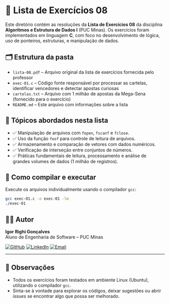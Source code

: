 # 📘 Lista de Exercícios 08

Este diretório contém as resoluções da **Lista de Exercícios 08** da disciplina **Algoritmos e Estrutura de Dados I** (PUC Minas). Os exercícios foram implementados em linguagem **C**, com foco no desenvolvimento de lógica, uso de ponteiros, estruturas, e manipulação de dados.

## 🗂️ Estrutura da pasta

- `lista-08.pdf` – Arquivo original da lista de exercícios fornecida pelo professor  
- `exec-01.c` – Código fonte responsável por processar as cartelas, identificar vencedores e detectar apostas curiosas 
- `cartelas.txt` – Arquivo com 1 milhão de apostas da Mega-Sena (fornecido para o exercício) 
- `README.md` – Este arquivo com informações sobre a lista

## 📌 Tópicos abordados nesta lista

- ✅ Manipulação de arquivos com `fopen`, `fscanf` e `fclose`.
- ✅ Uso da função `feof` para controle de leitura de arquivos.
- ✅ Armazenamento e comparação de vetores com dados numéricos.
- ✅ Verificação de interseção entre conjuntos de números.
- ✅ Práticas fundamentais de leitura, processamento e análise de grandes volumes de dados (1 milhão de registros).

## 🧪 Como compilar e executar

Execute os arquivos individualmente usando o compilador `gcc`:

```bash
gcc exec-01.c -o exec-01 -lm
./exec-01
```

## 👨‍💻 Autor

**Igor Righi Gonçalves**  
Aluno de Engenharia de Software – PUC Minas  

[![GitHub](https://img.shields.io/badge/GitHub-100000?style=for-the-badge&logo=github&logoColor=white)](https://github.com/righigor) [![LinkedIn](https://img.shields.io/badge/LinkedIn-0077B5?style=for-the-badge&logo=linkedin&logoColor=white)](https://www.linkedin.com/in/igor-righi/) [![Email](https://img.shields.io/badge/Email-D14836?style=for-the-badge&logo=gmail&logoColor=white)](mailto:righigordev@gmail.com)

---

## 📎 Observações

- Todos os exercícios foram testados em ambiente Linux (Ubuntu), utilizando o compilador `gcc`.
- Sinta-se à vontade para explorar os códigos, deixar sugestões ou abrir *issues* se encontrar algo que possa ser melhorado.
